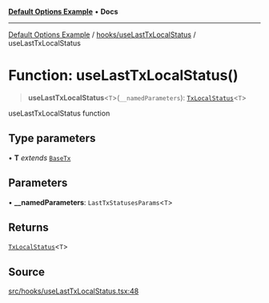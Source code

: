 [**Default Options Example**](../../../README.md) • **Docs**

***

[Default Options Example](../../../modules.md) / [hooks/useLastTxLocalStatus](../README.md) / useLastTxLocalStatus

# Function: useLastTxLocalStatus()

> **useLastTxLocalStatus**\<`T`\>(`__namedParameters`): [`TxLocalStatus`](../interfaces/TxLocalStatus.md)\<`T`\>

useLastTxLocalStatus function

## Type parameters

• **T** *extends* [`BaseTx`](../../../web3/adapters/types/type-aliases/BaseTx.md)

## Parameters

• **\_\_namedParameters**: `LastTxStatusesParams`\<`T`\>

## Returns

[`TxLocalStatus`](../interfaces/TxLocalStatus.md)\<`T`\>

## Source

[src/hooks/useLastTxLocalStatus.tsx:48](https://github.com/bgd-labs/fe-shared/blob/022d31eeb7e61eeffe2ddf65992458f822122ffc/src/hooks/useLastTxLocalStatus.tsx#L48)
